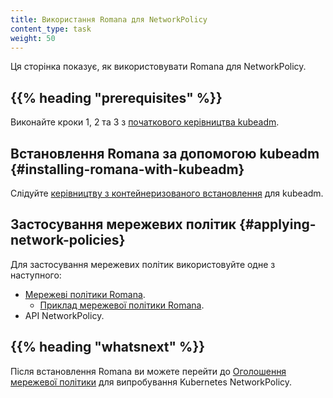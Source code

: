 ```yaml
---
title: Використання Romana для NetworkPolicy
content_type: task
weight: 50
---
```


<!-- overview -->

Ця сторінка показує, як використовувати Romana для NetworkPolicy.

## {{% heading "prerequisites" %}}

Виконайте кроки 1, 2 та 3 з [початкового керівництва kubeadm](/docs/reference/setup-tools/kubeadm/).

<!-- steps -->

## Встановлення Romana за допомогою kubeadm {#installing-romana-with-kubeadm}

Слідуйте [керівництву з контейнеризованого встановлення](https://github.com/romana/romana/tree/master/containerize) для kubeadm.

## Застосування мережевих політик {#applying-network-policies}

Для застосування мережевих політик використовуйте одне з наступного:

* [Мережеві політики Romana](https://github.com/romana/romana/wiki/Romana-policies).
  * [Приклад мережевої політики Romana](https://github.com/romana/core/blob/master/doc/policy.md).
* API NetworkPolicy.

## {{% heading "whatsnext" %}}

Після встановлення Romana ви можете перейти до [Оголошення мережевої політики](/docs/tasks/administer-cluster/declare-network-policy/) для випробування Kubernetes NetworkPolicy.
